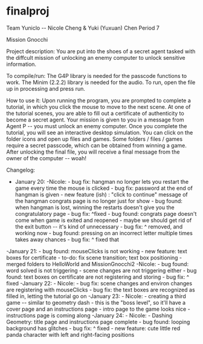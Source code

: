 # finalproj
Team Yuniclo -- Nicole Cheng & Yuki (Yuxuan) Chen
Period 7

Mission Gnocchi

Project description:
You are put into the shoes of a secret agent tasked with the diffcult mission of unlocking an enemy computer to unlock sensitive information.

To compile/run:
The G4P library is needed for the passcode functions to work. 
The Minim (2.2.2) library is needed for the audio.
To run, open the file up in processing and press run.

How to use it:
Upon running the program, you are prompted to complete a tutorial, in which you click the mouse to move to the next scene. 
At one of the tutorial scenes, you are able to fill out a certificate of authenticity to become a secret agent.
Your mission is given to you in a message from Agent P -- you must unlock an enemy computer. 
Once you complete the tutorial, you will see an interactive desktop simulation. 
You can click on the folder icons and open up files and games.
Some folders / files / games require a secret passcode, which can be obtained from winning a game.
After unlocking the final file, you will receive a final message from the owner of the computer -- woah!

Changelog:
- January 20:
	-Nicole:
            - bug fix: hangman no longer lets you restart the game every time the mouse is clicked
			- bug fix: password at the end of hangman is given
			- new feature (ish) : "click to continue" message of the hangman congrats page is no longer just for show
			- bug found: when hangman is lost, winning the restarts doesn't give you the congratulatory page
			- bug fix: ^fixed
			- bug found: congrats page doesn't come when game is exited and reopened
				- maybe we should get rid of the exit button -- it's kind of unnecessary
			- bug fix: ^ removed, and working now
			- bug found: pressing on an incorrect letter multiple times takes away chances
			- bug fix: ^ fixed that
			
-January 21:
			- bug found: mouseClicks is not working
			- new feature: text boxes for certificate
			- to-do: fix scene transition; text box positioning
			- merged folders to HelloWorld and MissionGnocchi2
	-Nicole:
			- bug found: word solved is not triggering
			- scene changes are not triggering either
			- bug found: text boxes on certificate are not registering and storing
			- bug fix: ^ fixed
-January 22:
	- Nicole:
			- bug fix: scene changes and environ changes are registering with mouseClicks
			- bug fix: the text boxes are recognized as filled in, letting the tutorial go on
-January 23:
	- Nicole:
			- creating a third game -- similar to geometry dash
			- this is the "boss level", so it'll have a cover page and an instructions page
			- intro page to the game looks nice
			- instructions page is coming along
-January 24:
	- Nicole:
			- Dashing Geometry: title page and instructions page complete
			- bug found: looping background has glitches
			- bug fix: ^ fixed
			- new feature: cute little red panda character with left and right-facing positions